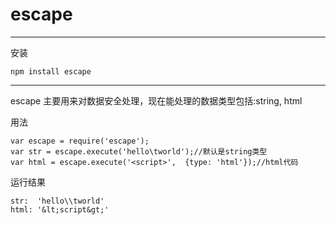 escape
======

---
安装

    npm install escape
    
---
escape 主要用来对数据安全处理，现在能处理的数据类型包括:string, html

用法

    var escape = require('escape');
    var str = escape.execute('hello\tworld');//默认是string类型
    var html = escape.execute('<script>',  {type: 'html'});//html代码
    
运行结果

    str:  'hello\\tworld'
    html: '&lt;script&gt;'